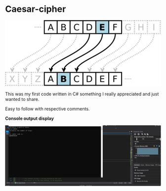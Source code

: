 # Caesar-cipher

<img src = "img/Caesar_cipher_left_shift_of_3.svg.png" weith ="30">

This was my first code written in C# something I really appreciated and just wanted to share.

Easy to follow with respective comments.


**Console output display**

![](img/console.png)
